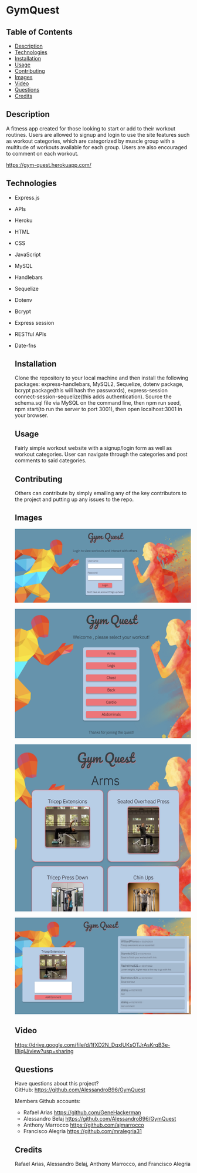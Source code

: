 # GymQuest
  
  ## Table of Contents
  * [Description](#description)
  * [Technologies](#technologies)
  * [Installation](#installation)
  * [Usage](#usage)
  * [Contributing](#contributing)
  * [Images](#images)
  * [Video](#video)
  * [Questions](#questions)
  * [Credits](#credits)

  ## Description
  A fitness app created for those looking to start or add to their workout routines. Users are allowed to signup and login to use the site features such as workout categories, which are categorized by muscle group with a multitude of workouts available for each group. Users are also encouraged to comment on each workout. 
  
  https://gym-quest.herokuapp.com/

  ## Technologies
* Express.js
* APIs
* Heroku
* HTML
* CSS
* JavaScript
* MySQL
* Handlebars
* Sequelize
* Dotenv
* Bcrypt
* Express session
* RESTful APIs
* Date-fns

  ## Installation
  Clone the repository to your local machine and then install the following packages: express-handlebars, MySQL2, Sequelize, dotenv package, bcrypt package(this will hash the passwords), express-session connect-session-sequelize(this adds authentication). Source the schema.sql file via MySQL on the command line, then npm run seed, npm start(to run the server to port 3001), then open localhost:3001 in your browser. 

  ## Usage
  Fairly simple workout website with a signup/login form as well as workout categories. User can navigate through the categories and post comments to said categories. 

  
  ## Contributing
  Others can contribute by simply emailing any of the key contributors to the project and putting up any issues to the repo. 

  ## Images 
  ![alt text](READMe_Images/landingpage.jpeg)

  ![alt text](READMe_Images/categories.png)
  
  ![alt text](READMe_Images/armspage.jpeg)
  
  ![alt text](READMe_Images/commentpage.jpeg)

  ## Video

  https://drive.google.com/file/d/1fXD2N_DqxIUKsOTJrAsKrqB3e-l8iqlJ/view?usp=sharing

  ## Questions
  Have questions about this project?  
  GitHub: https://github.com/AlessandroB96/GymQuest 

  Members Github accounts:
  * Rafael Arias https://github.com/GeneHackerman 
  * Alessandro Belaj https://github.com/AlessandroB96/GymQuest 
  * Anthony Marrocco https://github.com/ajmarrocco
  * Francisco Alegria https://github.com/mralegria31

  ## Credits
  Rafael Arias, Alessandro Belaj, Anthony Marrocco, and Francisco Alegria
  
